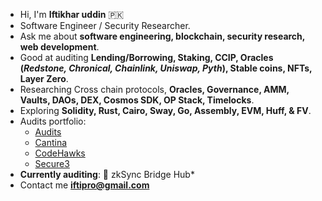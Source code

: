 - Hi, I'm **Iftikhar uddin** 🇵🇰
- Software Engineer / Security Researcher.
- Ask me about **software engineering, blockchain, security research, web development**.
- Good at auditing **Lending/Borrowing, Staking, CCIP, Oracles (_Redstone, Chronical, Chainlink, Uniswap, Pyth_), Stable coins, NFTs, Layer Zero**.
- Researching Cross chain protocols, **Oracles, Governance, AMM, Vaults, DAOs, DEX, Cosmos SDK, OP Stack, Timelocks**.
- Exploring **Solidity, Rust, Cairo, Sway, Go, Assembly, EVM, Huff, & FV**.
- Audits portfolio:
  - [Audits](https://github.com/iftikharuddin/audit-reports)
  - [Cantina](https://cantina.xyz/u/0xTheBlackPanther)
  - [CodeHawks](https://profiles.cyfrin.io/u/0xtheblackpanther)
  - [Secure3](https://app.secure3.io/profile/0xtheblackpanther)
- **Currently auditing**: 🔴 zkSync Bridge Hub* 
- Contact me **iftipro@gmail.com**





